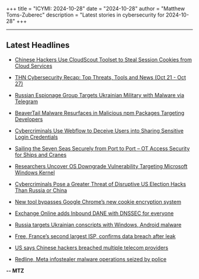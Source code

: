 +++
title = "ICYMI: 2024-10-28"
date = "2024-10-28"
author = "Matthew Toms-Zuberec"
description = "Latest stories in cybersecurity for 2024-10-28"
+++

---------------------------------------------------------------------------
## Latest Headlines
- [Chinese Hackers Use CloudScout Toolset to Steal Session Cookies from Cloud Services](https://thehackernews.com/2024/10/chinese-hackers-use-cloudscout-toolset.html)

- [THN Cybersecurity Recap: Top Threats, Tools and News (Oct 21 - Oct 27)](https://thehackernews.com/2024/10/thn-cybersecurity-recap-top-threats_28.html)

- [Russian Espionage Group Targets Ukrainian Military with Malware via Telegram](https://thehackernews.com/2024/10/russian-espionage-group-targets.html)

- [BeaverTail Malware Resurfaces in Malicious npm Packages Targeting Developers](https://thehackernews.com/2024/10/beavertail-malware-resurfaces-in.html)

- [Cybercriminals Use Webflow to Deceive Users into Sharing Sensitive Login Credentials](https://thehackernews.com/2024/10/cybercriminals-use-webflow-to-deceive.html)

- [Sailing the Seven Seas Securely from Port to Port – OT Access Security for Ships and Cranes](https://thehackernews.com/2024/10/sailing-seven-seas-securely-from-port.html)

- [Researchers Uncover OS Downgrade Vulnerability Targeting Microsoft Windows Kernel](https://thehackernews.com/2024/10/researchers-uncover-os-downgrade.html)

- [Cybercriminals Pose a Greater Threat of Disruptive US Election Hacks Than Russia or China](https://www.wired.com/story/cybercriminals-disruptive-hacking-us-elections-dhs-report/)

- [New tool bypasses Google Chrome’s new cookie encryption system](https://www.bleepingcomputer.com/news/security/new-tool-bypasses-google-chromes-new-cookie-encryption-system/)

- [Exchange Online adds Inbound DANE with DNSSEC for everyone](https://www.bleepingcomputer.com/news/microsoft/exchange-online-adds-inbound-dane-with-dnssec-for-everyone/)

- [Russia targets Ukrainian conscripts with Windows, Android malware](https://www.bleepingcomputer.com/news/security/russia-targets-ukrainian-conscripts-with-windows-android-malware/)

- [Free, France’s second largest ISP, confirms data breach after leak](https://www.bleepingcomputer.com/news/security/free-frances-second-largest-isp-confirms-data-breach-after-leak/)

- [US says Chinese hackers breached multiple telecom providers](https://www.bleepingcomputer.com/news/security/us-says-chinese-hackers-breached-multiple-telecom-providers/)

- [Redline, Meta infostealer malware operations seized by police](https://www.bleepingcomputer.com/news/legal/redline-meta-infostealer-malware-operations-seized-by-police/)

**-- MTZ**